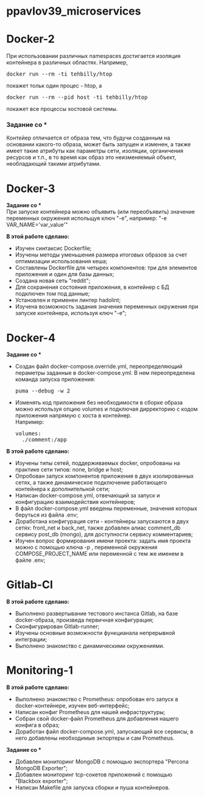 # ppavlov39_microservices

<h1>Docker-2</h1>
При использовании различных namespaces достигается изоляция контейнера в различных областях. Например,<br>
<pre>docker run --rm -ti tehbilly/htop</pre>покажет тольк один процес - htop, а
<pre>docker run --rm --pid host -ti tehbilly/htop</pre>покажет все процессы хостовой системы.
<h3>Задание со * </h3>
Контейер отличается от образа тем, что будучи созданным на основании какого-то образа, может быть запущен и изменен, а также имеет такие атрибуты как параметры сети, изоляции, органичения ресурсов и т.п.,  в то время как образ это неизменяемый объект, необладающий такими атрибутами.

<h1>Docker-3</h1>
<b>Задание со *</b><br>
При запуске контейнера можно объявить (или переобъявить) значение переменных окружения испольщуя ключ "-e", например: "-e VAR_NAME='var_value'"
<p>
<b>В этой работе сделано:</b>
<ul>
  <li>Изучен синтаксис Dockerfile;</li>
  <li>Изучены методы уменьшения размера итоговых образов за счет оптимизации использования кеша;</li>
  <li>Составлены Dockerfile для четырех компонентов: три для элементов приложения и один для базы данных;</li>
  <li>Создана новая сеть "reddit";</li>
  <li>Для сохранения состояния приложения, в контейнер с БД подключен том под данные;</li>
  <li>Установлен и применен линтер hadolint;</li>
  <li>Изучена возможность задания значения переменных окружения при запуске контейнера, используя ключ "-e";</li>
</ul>

<h1>Docker-4</h1>
<b>Задание со *</b><br>
<ul>
<li>Создан файл docker-compose.override.yml, переопределяющий пераметры заданные в docker-compose.yml. В нем переопределена команда запуска приложения:
<pre>puma --debug -w 2</pre></li>
<li>Изменять код приложения без необходимости в сборке образа можно используя опцию volumes и подключая дирректорию с кодом приложения напрямую с хоста в контейнер.<br>
Например:
<pre>
volumes:
  ./comment:/app
</pre></li>
</ul>
<p>
<b>В этой работе сделано:</b>
<ul>
  <li>Изучены типы сетей, поддерживаемых docker, опробованы на практике сети типов: none, bridge и host;</li>
  <li>Опробован запуск компонентов приложения в двух изолированных сетях, а также динамическое подключение работающего контейнера к дополнительной сети;</li>
  <li>Написан docker-compose.yml, отвечающий за запуск и конфигурацию взаимодействия контейнеров;</li>
  <li>В файл docker-compose.yml введены переменные, значения которых беруться из файла .env;</li>
  <li>Доработана конфигурация сети - контейнеры запускаются в двух сетях: front_net и back_net, также добавлен алиас comment_db сервису post_db (mongo), для доступности сервису комментариев;</li>
  <li>Изучен вопрос формирования имени проекта: задать имя проекта можно с помощью ключа -р , переменной окружения COMPOSE_PROJECT_NAME или переменной с тем же именем в файле .env;</li>
</ul>

<h1>Gitlab-CI</h1>
<b>В этой работе сделано:</b>
<ul>
  <li>Выполнено развертывание тестового инстанса Gitlab, на базе docker-образа, произведа первичная конфигурация;</li>
  <li>Сконфигурирован Gitlab-runner;</li>
  <li>Изучены основные возможности функцианала непрерывной интеграции;</li>
  <li>Выполнено знакомство с динамическими окружениями.</li>
</ul>

<h1>Monitoring-1</h1>
<b>В этой работе сделано:</b>
<ul>
  <li>Выполнено знакомство с Prometheus: опробован его запуск в docker-контейнере, изучен веб-интерфейс;</li>
  <li>Написан конфиг Prometheus для нашей инфраструктуры;</li>
  <li>Собран свой docker-файл Prometheus для добавления нашего конфига в образ;</li>
  <li>Доработан файл docker-compose.yml, запускающий все сервисы, в него добавлены необходимые экпортеры и сам Prometheus.</li>
</ul>
<b>Задание со *</b><br>
<ul>
  <li>Добавлен мониторинг MongoDB с помощью экспортера "Percona MongoDB Exporter";</li>
  <li>Добавлен мониторинг tcp-сокетов приложений с помощью "Blackbox exporter";</li>
  <li>Написан Makefile для запуска сборки и пуша контейнеров.</li>
</ul>
